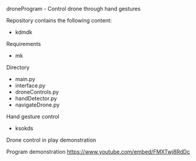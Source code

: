 droneProgram - Control drone through hand gestures

Repository contains the following content:
- kdmdk

Requirements
- mk

Directory
- main.py
- interface.py
- droneControls.py
- handDetector.py
- navigateDrone.py

Hand gesture control
- ksokds

Drone control in play demonstration


Program demonstration
https://www.youtube.com/embed/FMXTwj8RdDc

